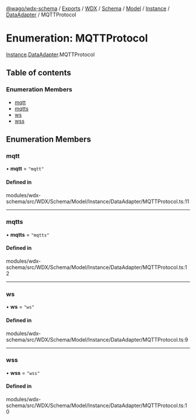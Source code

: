 [@wago/wdx-schema](../README.md) / [Exports](../modules.md) / [WDX](../modules/WDX.md) / [Schema](../modules/WDX.Schema.md) / [Model](../modules/WDX.Schema.Model.md) / [Instance](../modules/WDX.Schema.Model.Instance.md) / [DataAdapter](../modules/WDX.Schema.Model.Instance.DataAdapter.md) / MQTTProtocol

# Enumeration: MQTTProtocol

[Instance](../modules/WDX.Schema.Model.Instance.md).[DataAdapter](../modules/WDX.Schema.Model.Instance.DataAdapter.md).MQTTProtocol

## Table of contents

### Enumeration Members

- [mqtt](WDX.Schema.Model.Instance.DataAdapter.MQTTProtocol.md#mqtt)
- [mqtts](WDX.Schema.Model.Instance.DataAdapter.MQTTProtocol.md#mqtts)
- [ws](WDX.Schema.Model.Instance.DataAdapter.MQTTProtocol.md#ws)
- [wss](WDX.Schema.Model.Instance.DataAdapter.MQTTProtocol.md#wss)

## Enumeration Members

### mqtt

• **mqtt** = ``"mqtt"``

#### Defined in

modules/wdx-schema/src/WDX/Schema/Model/Instance/DataAdapter/MQTTProtocol.ts:11

___

### mqtts

• **mqtts** = ``"mqtts"``

#### Defined in

modules/wdx-schema/src/WDX/Schema/Model/Instance/DataAdapter/MQTTProtocol.ts:12

___

### ws

• **ws** = ``"ws"``

#### Defined in

modules/wdx-schema/src/WDX/Schema/Model/Instance/DataAdapter/MQTTProtocol.ts:9

___

### wss

• **wss** = ``"wss"``

#### Defined in

modules/wdx-schema/src/WDX/Schema/Model/Instance/DataAdapter/MQTTProtocol.ts:10
